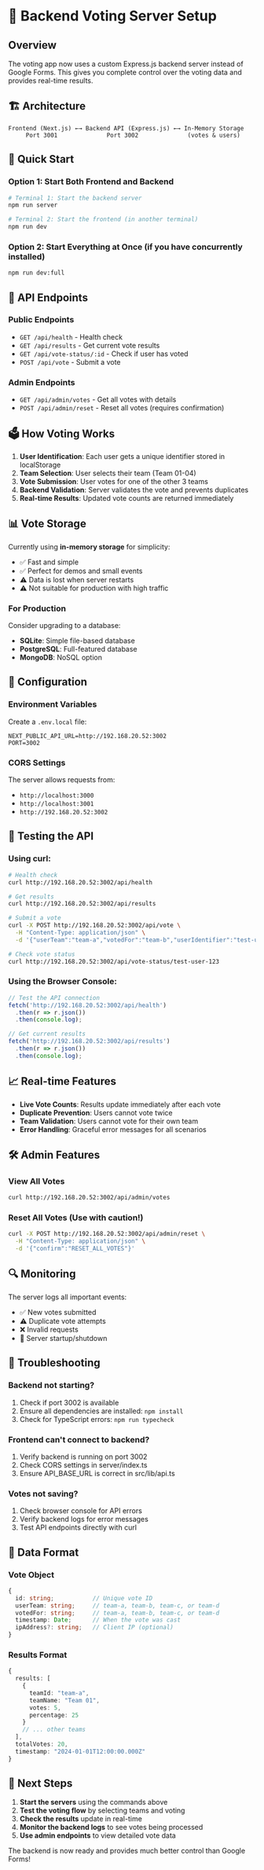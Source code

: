 # 🚀 Backend Voting Server Setup

## Overview
The voting app now uses a custom Express.js backend server instead of Google Forms. This gives you complete control over the voting data and provides real-time results.

## 🏗️ Architecture

```
Frontend (Next.js) ←→ Backend API (Express.js) ←→ In-Memory Storage
     Port 3001              Port 3002              (votes & users)
```

## 🚀 Quick Start

### Option 1: Start Both Frontend and Backend
```bash
# Terminal 1: Start the backend server
npm run server

# Terminal 2: Start the frontend (in another terminal)
npm run dev
```

### Option 2: Start Everything at Once (if you have concurrently installed)
```bash
npm run dev:full
```

## 📡 API Endpoints

### Public Endpoints
- `GET /api/health` - Health check
- `GET /api/results` - Get current vote results
- `GET /api/vote-status/:id` - Check if user has voted
- `POST /api/vote` - Submit a vote

### Admin Endpoints
- `GET /api/admin/votes` - Get all votes with details
- `POST /api/admin/reset` - Reset all votes (requires confirmation)

## 🗳️ How Voting Works

1. **User Identification**: Each user gets a unique identifier stored in localStorage
2. **Team Selection**: User selects their team (Team 01-04)
3. **Vote Submission**: User votes for one of the other 3 teams
4. **Backend Validation**: Server validates the vote and prevents duplicates
5. **Real-time Results**: Updated vote counts are returned immediately

## 📊 Vote Storage

Currently using **in-memory storage** for simplicity:
- ✅ Fast and simple
- ✅ Perfect for demos and small events
- ⚠️ Data is lost when server restarts
- ⚠️ Not suitable for production with high traffic

### For Production
Consider upgrading to a database:
- **SQLite**: Simple file-based database
- **PostgreSQL**: Full-featured database
- **MongoDB**: NoSQL option

## 🔧 Configuration

### Environment Variables
Create a `.env.local` file:
```env
NEXT_PUBLIC_API_URL=http://192.168.20.52:3002
PORT=3002
```

### CORS Settings
The server allows requests from:
- `http://localhost:3000`
- `http://localhost:3001`
- `http://192.168.20.52:3002`

## 🧪 Testing the API

### Using curl:
```bash
# Health check
curl http://192.168.20.52:3002/api/health

# Get results
curl http://192.168.20.52:3002/api/results

# Submit a vote
curl -X POST http://192.168.20.52:3002/api/vote \
  -H "Content-Type: application/json" \
  -d '{"userTeam":"team-a","votedFor":"team-b","userIdentifier":"test-user-123"}'

# Check vote status
curl http://192.168.20.52:3002/api/vote-status/test-user-123
```

### Using the Browser Console:
```javascript
// Test the API connection
fetch('http://192.168.20.52:3002/api/health')
  .then(r => r.json())
  .then(console.log);

// Get current results
fetch('http://192.168.20.52:3002/api/results')
  .then(r => r.json())
  .then(console.log);
```

## 📈 Real-time Features

- **Live Vote Counts**: Results update immediately after each vote
- **Duplicate Prevention**: Users cannot vote twice
- **Team Validation**: Users cannot vote for their own team
- **Error Handling**: Graceful error messages for all scenarios

## 🛠️ Admin Features

### View All Votes
```bash
curl http://192.168.20.52:3002/api/admin/votes
```

### Reset All Votes (Use with caution!)
```bash
curl -X POST http://192.168.20.52:3002/api/admin/reset \
  -H "Content-Type: application/json" \
  -d '{"confirm":"RESET_ALL_VOTES"}'
```

## 🔍 Monitoring

The server logs all important events:
- ✅ New votes submitted
- ⚠️ Duplicate vote attempts
- ❌ Invalid requests
- 🔄 Server startup/shutdown

## 🚨 Troubleshooting

### Backend not starting?
1. Check if port 3002 is available
2. Ensure all dependencies are installed: `npm install`
3. Check for TypeScript errors: `npm run typecheck`

### Frontend can't connect to backend?
1. Verify backend is running on port 3002
2. Check CORS settings in server/index.ts
3. Ensure API_BASE_URL is correct in src/lib/api.ts

### Votes not saving?
1. Check browser console for API errors
2. Verify backend logs for error messages
3. Test API endpoints directly with curl

## 📝 Data Format

### Vote Object
```typescript
{
  id: string;           // Unique vote ID
  userTeam: string;     // team-a, team-b, team-c, or team-d
  votedFor: string;     // team-a, team-b, team-c, or team-d
  timestamp: Date;      // When the vote was cast
  ipAddress?: string;   // Client IP (optional)
}
```

### Results Format
```typescript
{
  results: [
    {
      teamId: "team-a",
      teamName: "Team 01",
      votes: 5,
      percentage: 25
    }
    // ... other teams
  ],
  totalVotes: 20,
  timestamp: "2024-01-01T12:00:00.000Z"
}
```

## 🎯 Next Steps

1. **Start the servers** using the commands above
2. **Test the voting flow** by selecting teams and voting
3. **Check the results** update in real-time
4. **Monitor the backend logs** to see votes being processed
5. **Use admin endpoints** to view detailed vote data

The backend is now ready and provides much better control than Google Forms!
